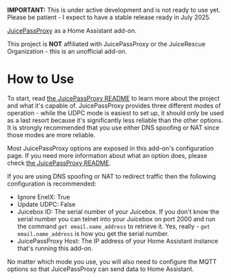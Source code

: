 **IMPORTANT:** This is under active development and is not ready to use yet. Please be patient - I expect to have a stable release ready in July 2025.

[JuicePassProxy](https://github.com/JuiceRescue/juicepassproxy) as a Home Assistant add-on.

This project is **NOT** affiliated with JuicePassProxy or the JuiceRescue Organization - this is an unofficial add-on.

# How to Use

To start, read [the JuicePassProxy README](https://github.com/JuiceRescue/juicepassproxy) to learn more about the project and what it's capable of. JuicePassProxy provides three different modes of operation - while the UDPC mode is easiest to set up, it should only be used as a last resort because it's significantly less reliable than the other options. It is strongly recommended that you use either DNS spoofing or NAT since those modes are more reliable.

Most JuicePassProxy options are exposed in this add-on's configuration page. If you need more information about what an option does, please check [the JuicePassProxy README](https://github.com/JuiceRescue/juicepassproxy).

If you are using DNS spoofing or NAT to redirect traffic then the following configuration is recommended:

* Ignore EnelX: True
* Update UDPC: False
* Juicebox ID: The serial number of your Juicebox. If you don't know the serial number you can telnet into your Juicebox on port 2000 and run the command `get email.name_address` to retrieve it. Yes, really - `get email.name_address` is how you get the serial number.
* JuicePassProxy Host: The IP address of your Home Assistant instance that's running this add-on.

No matter which mode you use, you will also need to configure the MQTT options so that JuicePassProxy can send data to Home Assistant.
